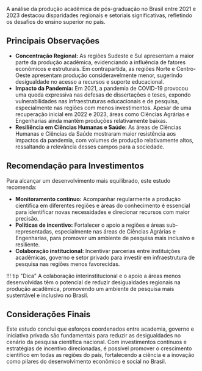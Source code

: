A análise da produção acadêmica de pós-graduação no Brasil entre 2021 e 2023 destacou disparidades regionais e setoriais significativas, refletindo os desafios do ensino superior no país.

## Principais Observações

- **Concentração Regional:** As regiões Sudeste e Sul apresentam a maior parte da produção acadêmica, evidenciando a influência de fatores econômicos e estruturais. Em contrapartida, as regiões Norte e Centro-Oeste apresentam produção consideravelmente menor, sugerindo desigualdade no acesso a recursos e suporte educacional.
- **Impacto da Pandemia:** Em 2021, a pandemia de COVID-19 provocou uma queda expressiva nas defesas de dissertações e teses, expondo vulnerabilidades nas infraestruturas educacionais e de pesquisa, especialmente nas regiões com menos investimentos. Apesar de uma recuperação inicial em 2022 e 2023, áreas como Ciências Agrárias e Engenharias ainda mantêm produções relativamente baixas.
- **Resiliência em Ciências Humanas e Saúde:** As áreas de Ciências Humanas e Ciências da Saúde mostraram maior resistência aos impactos da pandemia, com volumes de produção relativamente altos, ressaltando a relevância desses campos para a sociedade.

## Recomendação para Investimentos

Para alcançar um desenvolvimento mais equilibrado, este estudo recomenda:

- **Monitoramento contínuo:** Acompanhar regularmente a produção científica em diferentes regiões e áreas do conhecimento é essencial para identificar novas necessidades e direcionar recursos com maior precisão.
- **Políticas de incentivo:** Fortalecer o apoio a regiões e áreas sub-representadas, especialmente nas áreas de Ciências Agrárias e Engenharias, para promover um ambiente de pesquisa mais inclusivo e resiliente.
- **Colaboração institucional:** Incentivar parcerias entre instituições acadêmicas, governo e setor privado para investir em infraestrutura de pesquisa nas regiões menos favorecidas.

!!! tip "Dica"
A colaboração interinstitucional e o apoio a áreas menos desenvolvidas têm o potencial de reduzir desigualdades regionais na produção acadêmica, promovendo um ambiente de pesquisa mais sustentável e inclusivo no Brasil.


## Considerações Finais

Este estudo conclui que esforços coordenados entre academia, governo e iniciativa privada são fundamentais para reduzir as desigualdades no cenário da pesquisa científica nacional. Com investimentos contínuos e estratégias de incentivo direcionadas, é possível promover o crescimento científico em todas as regiões do país, fortalecendo a ciência e a inovação como pilares do desenvolvimento econômico e social no Brasil.